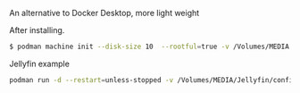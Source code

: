 An alternative to Docker Desktop, more light weight

After installing.

```sh
$ podman machine init --disk-size 10  --rootful=true -v /Volumes/MEDIA:/Volumes/MEDIA:Z -v /Volumes/ARCHIVE:/Volumes/ARCHIVE:Z albypod
```


Jellyfin example
```sh
podman run -d --restart=unless-stopped -v /Volumes/MEDIA/Jellyfin/config:/config:z -v /Volumes/MEDIA/Jellyfin/cache:/cache:z -v /Volumes/MEDIA/:/media:z --name byjellyfin -p=8096:8096 jellyfin/jellyfin:latest
```